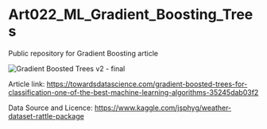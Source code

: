 # Art022_ML_Gradient_Boosting_Trees
Public repository for Gradient Boosting article

![Gradient Boosted Trees v2 - final](https://user-images.githubusercontent.com/24861699/156916400-74cd25f9-b5c9-4e1c-957e-dbc73e474dac.gif)

Article link: https://towardsdatascience.com/gradient-boosted-trees-for-classification-one-of-the-best-machine-learning-algorithms-35245dab03f2

Data Source and Licence: https://www.kaggle.com/jsphyg/weather-dataset-rattle-package
